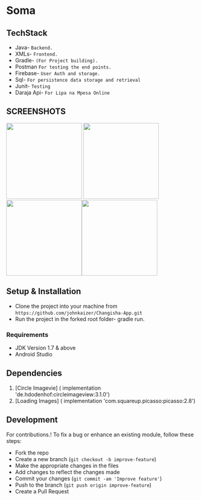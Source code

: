 # Soma
## TechStack
* Java- `Backend.`
* XMLs- `Frontend.`
* Gradle- `(For Project building).`
* Postman `For testing the end points.`
* Firebase- `User Auth and storage.`
* Sql- `For persistence data storage and retrieval`
* Junit- `Testing`
* Daraja Api- `For Lipa na Mpesa Online`

## SCREENSHOTS
<img src="images/splash.png" width="200" > <img src="images/home.png" width="200" >
<img src="images/details.png" width="200" ><img src="images/edit.png" width="200" >

## Setup & Installation
* Clone the project into your machine from `https://github.com/johnkaizer/Changisha-App.git`
* Run the project in the forked root folder- gradle run.
### Requirements

* JDK Version 1.7 & above
* Android Studio
## Dependencies
1. [Circle Imagevie] ( implementation 'de.hdodenhof:circleimageview:3.1.0')
2. [Loading Images] ( implementation 'com.squareup.picasso:picasso:2.8')

## Development
For contributions.!
To fix a bug or enhance an existing module, follow these steps:

- Fork the repo
- Create a new branch (`git checkout -b improve-feature`)
- Make the appropriate changes in the files
- Add changes to reflect the changes made
- Commit your changes (`git commit -am 'Improve feature'`)
- Push to the branch (`git push origin improve-feature`)
- Create a Pull Request
